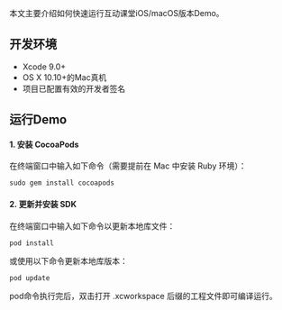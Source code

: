 
本文主要介绍如何快速运行互动课堂iOS/macOS版本Demo。

## 开发环境

- Xcode 9.0+
- OS X 10.10+的Mac真机
- 项目已配置有效的开发者签名

## 运行Demo



#### 1. 安装 CocoaPods

在终端窗口中输入如下命令（需要提前在 Mac 中安装 Ruby 环境）：

```
sudo gem install cocoapods
```

#### 2. 更新并安装 SDK

在终端窗口中输入如下命令以更新本地库文件：

```
pod install
```

或使用以下命令更新本地库版本：

```
pod update
```

pod命令执行完后，双击打开 .xcworkspace 后缀的工程文件即可编译运行。

